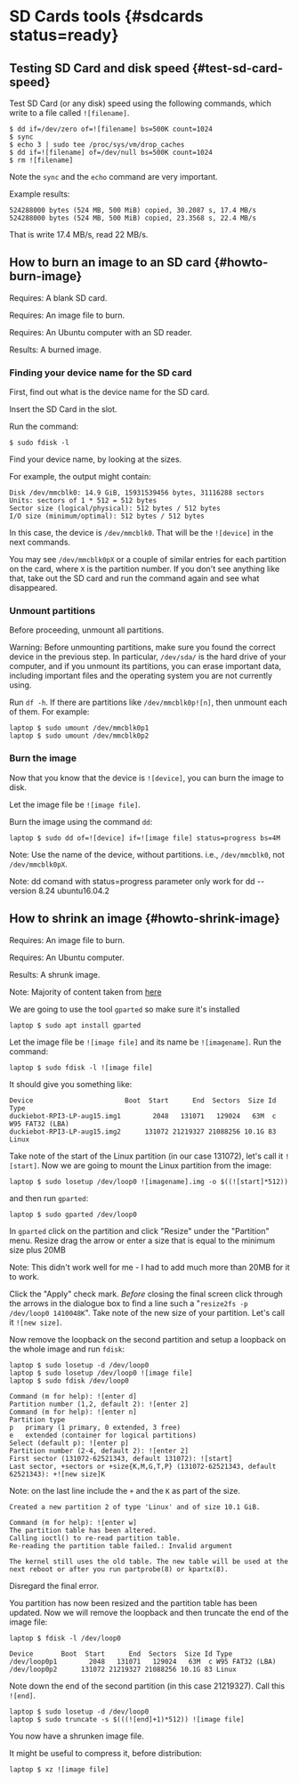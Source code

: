 # SD Cards tools {#sdcards status=ready}

## Testing SD Card and disk speed {#test-sd-card-speed}

Test SD Card (or any disk) speed using the following commands,
which write to a file called `![filename]`.

    $ dd if=/dev/zero of=![filename] bs=500K count=1024
    $ sync
    $ echo 3 | sudo tee /proc/sys/vm/drop_caches
    $ dd if=![filename] of=/dev/null bs=500K count=1024
    $ rm ![filename]

Note the `sync` and the `echo` command are very important.

Example results:

    524288000 bytes (524 MB, 500 MiB) copied, 30.2087 s, 17.4 MB/s
    524288000 bytes (524 MB, 500 MiB) copied, 23.3568 s, 22.4 MB/s

That is write 17.4 MB/s, read 22 MB/s.


## How to burn an image to an SD card {#howto-burn-image}

<div class='requirements' markdown='1'>

Requires: A blank SD card.

Requires: An image file to burn.

Requires: An Ubuntu computer with an SD reader.

Results: A burned image.

</div>

### Finding your device name for the SD card

First, find out what is the device name for the SD card.

Insert the SD Card in the slot.

Run the command:

    $ sudo fdisk -l

Find your device name, by looking at the sizes.

For example, the output might contain:

    Disk /dev/mmcblk0: 14.9 GiB, 15931539456 bytes, 31116288 sectors
    Units: sectors of 1 * 512 = 512 bytes
    Sector size (logical/physical): 512 bytes / 512 bytes
    I/O size (minimum/optimal): 512 bytes / 512 bytes

In this case, the device is `/dev/mmcblk0`. That will be the `![device]`
in the next commands.

You may see `/dev/mmcblk0pX` or a couple of similar entries for each partition on the card,
where `X` is the partition number. If you don't see anything like that, take out
the SD card and run the command again and see what disappeared.

### Unmount partitions

Before proceeding, unmount all partitions.

Warning: Before unmounting partitions, make sure you found the correct device in the previous
step. In particular, `/dev/sda/` is the hard drive of your computer, and if you unmount its partitions,
you can erase important data, including important files and the operating system you are not currently
using.

Run `df -h`. If there are partitions like `/dev/mmcblk0p![n]`, then unmount
each of them. For example:

    laptop $ sudo umount /dev/mmcblk0p1
    laptop $ sudo umount /dev/mmcblk0p2


### Burn the image

Now that you know that the device is `![device]`,
you can burn the image to disk.

Let the image file be `![image file]`.

Burn the image using the command `dd`:

    laptop $ sudo dd of=![device] if=![image file] status=progress bs=4M

Note: Use the name of the device, without partitions. i.e., `/dev/mmcblk0`, not
`/dev/mmcblk0pX`.

Note: dd comand with status=progress parameter only work for dd --version 8.24 ubuntu16.04.2

## How to shrink an image {#howto-shrink-image}

<div class='requirements' markdown='1'>

Requires: An image file to burn.

Requires: An Ubuntu computer.

Results: A shrunk image.

</div>

Note: Majority of content taken from [here](http://www.aoakley.com/articles/2015-10-09-resizing-sd-images.php)

We are going to use the tool `gparted` so make sure it's installed

    laptop $ sudo apt install gparted

Let the image file be `![image file]` and its name be `![imagename]`.
Run the command:

    laptop $ sudo fdisk -l ![image file]

It should give you something like:
```
Device                       Boot  Start      End  Sectors  Size Id Type
duckiebot-RPI3-LP-aug15.img1        2048   131071   129024   63M  c W95 FAT32 (LBA)
duckiebot-RPI3-LP-aug15.img2      131072 21219327 21088256 10.1G 83 Linux
```
Take note of the start of the Linux partition (in our case 131072), let's call it `![start]`.
Now we are going to mount the Linux partition from the image:

    laptop $ sudo losetup /dev/loop0 ![imagename].img -o $((![start]*512))

and then run `gparted`:

    laptop $ sudo gparted /dev/loop0

In `gparted` click on the partition and click "Resize" under the "Partition" menu. Resize drag the arrow or enter a size
that is equal to the minimum size plus 20MB

Note: This didn't work well for me - I had to add much more than 20MB for it to work.

Click the "Apply" check mark. *Before* closing the final screen click through the arrows in the dialogue box
to find a line such a "`resize2fs -p /dev/loop0 1410048K`". Take note of the new size of your partition. Let's
call it `![new size]`.

Now remove the loopback on the second partition and setup a loopback on the whole image and run `fdisk`:

    laptop $ sudo losetup -d /dev/loop0
    laptop $ sudo losetup /dev/loop0 ![image file]
    laptop $ sudo fdisk /dev/loop0

    Command (m for help): ![enter d]
    Partition number (1,2, default 2): ![enter 2]
    Command (m for help): ![enter n]
    Partition type
    p   primary (1 primary, 0 extended, 3 free)
    e   extended (container for logical partitions)
    Select (default p): ![enter p]
    Partition number (2-4, default 2): ![enter 2]
    First sector (131072-62521343, default 131072): ![start]
    Last sector, +sectors or +size{K,M,G,T,P} (131072-62521343, default 62521343): +![new size]K

Note: on the last line include the `+` and the `K` as part of the size.

    Created a new partition 2 of type 'Linux' and of size 10.1 GiB.

    Command (m for help): ![enter w]
    The partition table has been altered.
    Calling ioctl() to re-read partition table.
    Re-reading the partition table failed.: Invalid argument

    The kernel still uses the old table. The new table will be used at the next reboot or after you run partprobe(8) or kpartx(8).

Disregard the final error.

You partition has now been resized and the partition table has been updated. Now we will remove the loopback and then
truncate the end of the image file:

    laptop $ fdisk -l /dev/loop0

```
Device       Boot  Start      End  Sectors  Size Id Type
/dev/loop0p1        2048   131071   129024   63M  c W95 FAT32 (LBA)
/dev/loop0p2      131072 21219327 21088256 10.1G 83 Linux
```
Note down the end of the second partition (in this case 21219327). Call this `![end]`.

    laptop $ sudo losetup -d /dev/loop0
    laptop $ sudo truncate -s $(((![end]+1)*512)) ![image file]

You now have a shrunken image file.

It might be useful to compress it, before distribution:

    laptop $ xz ![image file]
